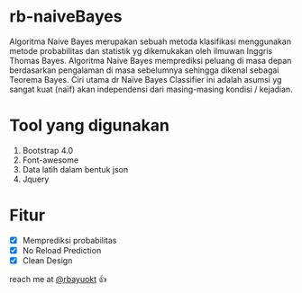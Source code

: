 # rb-naiveBayes

Algoritma Naive Bayes merupakan sebuah metoda klasifikasi menggunakan metode probabilitas dan statistik yg dikemukakan oleh ilmuwan Inggris Thomas Bayes. Algoritma Naive Bayes memprediksi peluang di masa depan berdasarkan pengalaman di masa sebelumnya sehingga dikenal sebagai Teorema Bayes. Ciri utama dr Naïve Bayes Classifier ini adalah asumsi yg sangat kuat (naïf) akan independensi dari masing-masing kondisi / kejadian.

# Tool yang digunakan

1. Bootstrap 4.0
2. Font-awesome
3. Data latih dalam bentuk json
4. Jquery

# Fitur

- [x] Memprediksi probabilitas
- [x] No Reload Prediction
- [x] Clean Design

reach me at [@rbayuokt](https://www.linkedin.com/in/zfachrian/) :thumbsup:

